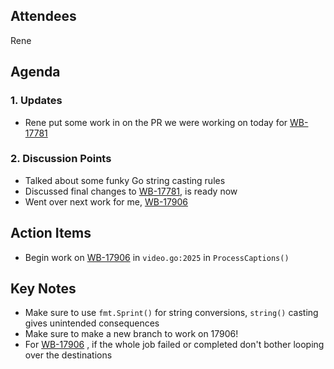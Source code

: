 ## Attendees
Rene
## Agenda
### 1. Updates
- Rene put some work in on the PR we were working on today for [WB-17781](https://app.clickup.com/t/86dvx7qwe)
### 2. Discussion Points
- Talked about some funky Go string casting rules
- Discussed final changes to [WB-17781](https://app.clickup.com/t/86dvx7qwe), is ready now
- Went over next work for me, [WB-17906](https://app.clickup.com/t/8593290/WB-17906)
## Action Items
- Begin work on [WB-17906](https://app.clickup.com/t/8593290/WB-17906) in `video.go:2025` in `ProcessCaptions()`  
## Key Notes
- Make sure to use `fmt.Sprint()` for string conversions, `string()` casting gives unintended consequences
- Make sure to make a new branch to work on 17906!
- For [WB-17906](https://app.clickup.com/t/8593290/WB-17906) , if the whole job failed or completed don't bother looping over the destinations